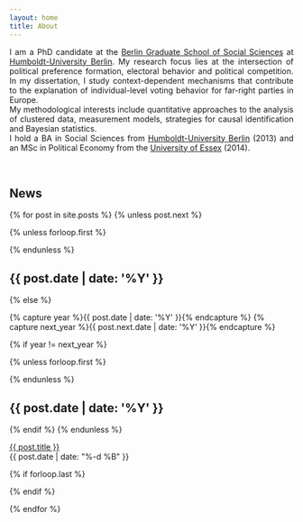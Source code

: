 ```yaml
---
layout: home
title: About
---
```


<p style="text-align:justify">
I am a PhD candidate at the <a
 href="https://www.bgss.hu-berlin.de/de/bgss/">Berlin Graduate School
 of Social Sciences</a> at <a href="https://www.hu-berlin.de/">Humboldt-University Berlin</a>.
 My research focus lies at the intersection of political preference formation, electoral behavior
 and political competition. In my dissertation, I study
 context-dependent mechanisms that contribute to the explanation of
 individual-level voting behavior for far-right parties in Europe. <br>
 My methodological interests include quantitative approaches to the
 analysis of clustered data, measurement models, strategies for causal
 identification and Bayesian statistics. <br>
 I hold a BA in Social Sciences from
 <a href="https://www.hu-berlin.de/">Humboldt-University Berlin</a> (2013) and an MSc in Political Economy
 from the <a href="http://essex.ac.uk/">University of Essex</a> (2014).</p>
 <br/>


<h2 id="news">News</h2>

<section class="archive">
{% for post in site.posts %}
{% unless post.next %}

  {% unless forloop.first %}
    </div>
  </div>
  {% endunless %}

  <div class="archive-item fadeInDown animated">
    <h2>{{ post.date | date: '%Y' }}</h2>
    <div>

{% else %}

{% capture year %}{{ post.date | date: '%Y' }}{% endcapture %}
{% capture next_year %}{{ post.next.date | date: '%Y' }}{% endcapture %}

{% if year != next_year %}

  {% unless forloop.first %}
    </div>
  </div>
  {% endunless %}

  <div class="archive-item fadeInDown animated">
    <h2>{{ post.date | date: '%Y' }}</h2>
    <div>

{% endif %}
{% endunless %}

  <article>
    <a href="{{ post.url | absolute_url }}" title="{{ post.title }}">{{ post.title }}</a>
    <div class="post-date">
      <time datetime="{{ post.date | date: '%Y-%m-%d' }}">{{ post.date | date: "%-d %B" }}</time>
    </div>
  </article>

  {% if forloop.last %}
    </div>
  </div>
  {% endif %}

{% endfor %}
</section>
